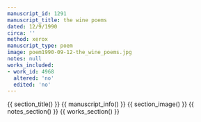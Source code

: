 ```yaml
---
manuscript_id: 1291
manuscript_title: the wine poems
dated: 12/9/1990
circa: ''
method: xerox
manuscript_type: poem
image: poem1990-09-12-the_wine_poems.jpg
notes: null
works_included:
- work_id: 4968
  altered: 'no'
  edited: 'no'
---
```


{{ section_title() }}
{{ manuscript_info() }}
{{ section_image() }}
{{ notes_section() }}
{{ works_section() }}
